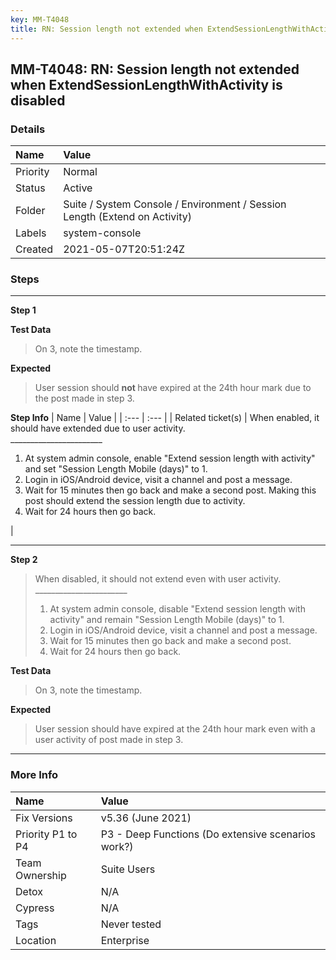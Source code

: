 ```yaml
---
key: MM-T4048
title: RN: Session length not extended when ExtendSessionLengthWithActivity is disabled
---
```


## MM-T4048: RN: Session length not extended when ExtendSessionLengthWithActivity is disabled

### Details

| Name     | Value                                                                      |
| :------- | :------------------------------------------------------------------------- |
| Priority | Normal                                                                     |
| Status   | Active                                                                     |
| Folder   | Suite / System Console / Environment / Session Length (Extend on Activity) |
| Labels   | system-console                                                             |
| Created  | 2021-05-07T20:51:24Z                                                       |

### Steps

<hr/>

**Step 1**

> <article></article>

**Test Data**

> <article>On 3, note the timestamp.</article>

**Expected**

> <article>User session should <strong>not </strong>have expired at the 24th hour mark due to the post made in step 3.</article>

**Step Info**
| Name | Value |
| :--- | :--- |
| Related ticket(s) | When enabled, it should have extended due to user activity.<br />_______________________<ol><li>At system admin console, enable "Extend session length with activity" and set "Session Length Mobile (days)" to 1.</li><li>Login in iOS/Android device, visit a channel and post a message.</li><li>Wait for 15 minutes then go back and make a second post. Making this post should extend the session length due to activity.</li><li>Wait for 24 hours then go back.</li></ol> |

<hr/>

**Step 2**

> <article>When disabled, it should not extend even with user activity.<br />_______________________<ol><li>At system admin console, disable "Extend session length with activity" and remain "Session Length Mobile (days)" to 1.</li><li>Login in iOS/Android device, visit a channel and post a message.</li><li>Wait for 15 minutes then go back and make a second post.</li><li>Wait for 24 hours then go back.</li></ol></article>

**Test Data**

> <article>On 3, note the timestamp.</article>

**Expected**

> <article>User session should<strong> </strong>have expired at the 24th hour mark even with a user activity of post made in step 3.</article>

<hr/>

### More Info

| Name              | Value                                              |
| :---------------- | :------------------------------------------------- |
| Fix Versions      | v5.36 (June 2021)                                  |
| Priority P1 to P4 | P3 - Deep Functions (Do extensive scenarios work?) |
| Team Ownership    | Suite Users                                        |
| Detox             | N/A                                                |
| Cypress           | N/A                                                |
| Tags              | Never tested                                       |
| Location          | Enterprise                                         |
